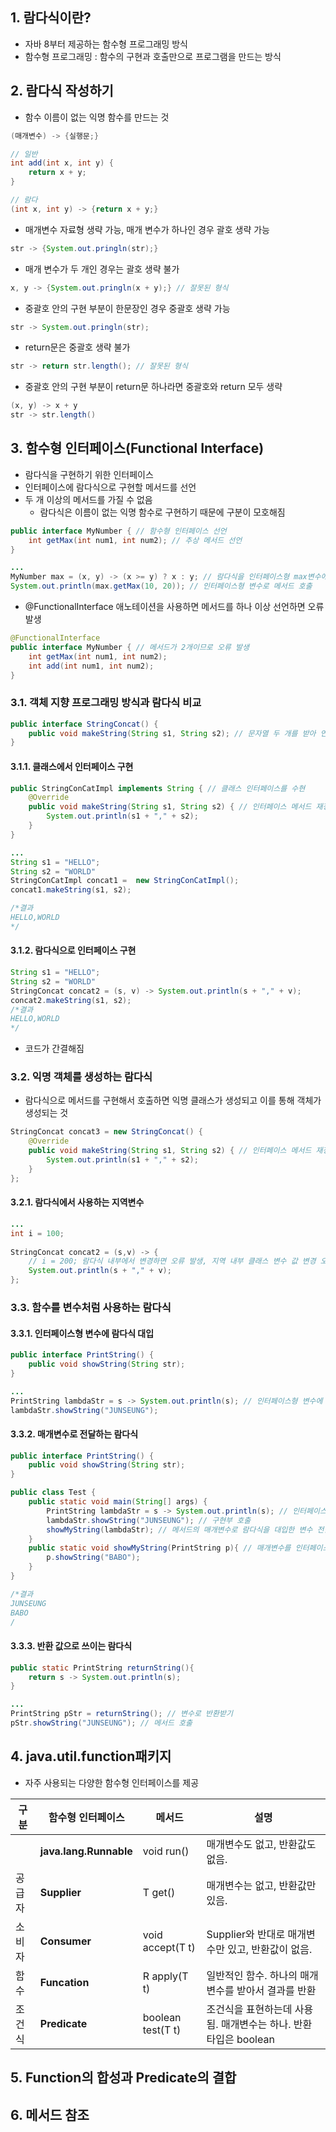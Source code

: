 ## 1. 람다식이란?
- 자바 8부터 제공하는 함수형 프로그래밍 방식
- 함수형 프로그래밍 : 함수의 구현과 호출만으로 프로그램을 만드는 방식

## 2. 람다식 작성하기
- 함수 이름이 없는 익명 함수를 만드는 것
```java
(매개변수) -> {실행문;}

// 일반
int add(int x, int y) {
	return x + y;
}

// 람다
(int x, int y) -> {return x + y;}
```
- 매개변수 자료형 생략 가능, 매개 변수가 하나인 경우 괄호 생략 가능
```java
str -> {System.out.pringln(str);}
```
- 매개 변수가 두 개인 경우는 괄호 생략 불가
```java
x, y -> {System.out.pringln(x + y);} // 잘못된 형식
```
- 중괄호 안의 구현 부분이 한문장인 경우 중괄호 생략 가능
```java
str -> System.out.pringln(str);
```
- return문은 중괄호 생략 불가
```java
str -> return str.length(); // 잘못된 형식
```
- 중괄호 안의 구현 부분이 return문 하나라면 중괄호와 return 모두 생략
```java
(x, y) -> x + y
str -> str.length()
```

## 3. 함수형 인터페이스(Functional Interface)
- 람다식을 구현하기 위한 인터페이스
- 인터페이스에 람다식으로 구현할 메서드를 선언
- 두 개 이상의 메서드를 가질 수 없음
	- 람다식은 이름이 없는 익명 함수로 구현하기 때문에 구분이 모호해짐
```java
public interface MyNumber { // 함수형 인터페이스 선언
	int getMax(int num1, int num2); // 추상 메서드 선언
}

...
MyNumber max = (x, y) -> (x >= y) ? x : y; // 람다식을 인터페이스형 max변수에 대입
System.out.println(max.getMax(10, 20)); // 인터페이스형 변수로 메서드 호출
```
- @FunctionalInterface 애노테이션을 사용하면 메서드를 하나 이상 선언하면 오류 발생
```java
@FunctionalInterface
public interface MyNumber { // 메서드가 2개이므로 오류 발생
	int getMax(int num1, int num2); 
	int add(int num1, int num2);
}
```
### 3.1. 객체 지향 프로그래밍 방식과 람다식 비교
```java
public interface StringConcat() { 
	public void makeString(String s1, String s2); // 문자열 두 개를 받아 연결하여 출력하는 메서드
}
```
#### 3.1.1. 클래스에서 인터페이스 구현
```java
public StringConCatImpl implements String { // 클래스 인터페이스를 수현
	@Override
	public void makeString(String s1, String s2) { // 인터페이스 메서드 재정의
		System.out.println(s1 + "," + s2);
	}
}

...
String s1 = "HELLO";
String s2 = "WORLD"
StringConCatImpl concat1 =  new StringConCatImpl();
concat1.makeString(s1, s2);

/*결과
HELLO,WORLD
*/
```
#### 3.1.2. 람다식으로 인터페이스 구현
```java
String s1 = "HELLO";
String s2 = "WORLD"
StringConcat concat2 = (s, v) -> System.out.println(s + "," + v);
concat2.makeString(s1, s2);
/*결과
HELLO,WORLD
*/
```
- 코드가 간결해짐
### 3.2. 익명 객체를 생성하는 람다식
- 람다식으로 메서드를 구현해서 호출하면 익명 클래스가 생성되고 이를 통해 객체가 생성되는 것
```java
StringConcat concat3 = new StringConcat() {
	@Override
	public void makeString(String s1, String s2) { // 인터페이스 메서드 재정의
		System.out.println(s1 + "," + s2);
	}
};
```
#### 3.2.1. 람다식에서 사용하는 지역변수
```java
...
int i = 100; 
 
StringConcat concat2 = (s,v) -> {
	// i = 200; 람다식 내부에서 변경하면 오류 발생, 지역 내부 클래스 변수 값 변경 오류와 같은 원리
	System.out.println(s + "," + v);
};
```
### 3.3. 함수를 변수처럼 사용하는 람다식
#### 3.3.1. 인터페이스형 변수에 람다식 대입
```java
public interface PrintString() { 
	public void showString(String str);
}

...
PrintString lambdaStr = s -> System.out.println(s); // 인터페이스형 변수에 람다식 대입
lambdaStr.showString("JUNSEUNG");
```
#### 3.3.2. 매개변수로 전달하는 람다식
```java
public interface PrintString() { 
	public void showString(String str);
}

public class Test {
	public static void main(String[] args) {
		PrintString lambdaStr = s -> System.out.println(s); // 인터페이스형 변수에 람다식 대입
		lambdaStr.showString("JUNSEUNG"); // 구현부 호출
		showMyString(lambdaStr); // 메서드의 매개변수로 람다식을 대입한 변수 전달
	}
	public static void showMyString(PrintString p){ // 매개변수를 인터페이스 형으로 받음, main()이 static이기 때문에 static 메서드 생성
		p.showString("BABO");
	}
}

/*결과
JUNSEUNG
BABO
/
```
#### 3.3.3. 반환 값으로 쓰이는 람다식
```java
public static PrintString returnString(){ 
	return s -> System.out.println(s);
}

...
PrintString pStr = returnString(); // 변수로 반환받기
pStr.showString("JUNSEUNG"); // 메서드 호출
```

## 4. java.util.function패키지
- 자주 사용되는 다양한 함수형 인터페이스를 제공

|구분|함수형 인터페이스|메서드|설명|
|-|-|-|-|
||**java.lang.Runnable**|void run()|매개변수도 없고, 반환값도 없음.|
|공급자|**Supplier**|T get()|매개변수는 없고, 반환값만 있음.|
|소비자|**Consumer**|void accept(T t)|Supplier와 반대로 매개변수만 있고, 반환값이 없음.|
|함수|**Funcation**|R apply(T t)|일반적인 함수. 하나의 매개변수를 받아서 결과를 반환|
|조건식|**Predicate**|boolean test(T t)|조건식을 표현하는데 사용됨. 매개변수는 하나. 반환 타입은 boolean|

## 5. Function의 합성과 Predicate의 결합 


## 6. 메서드 참조

